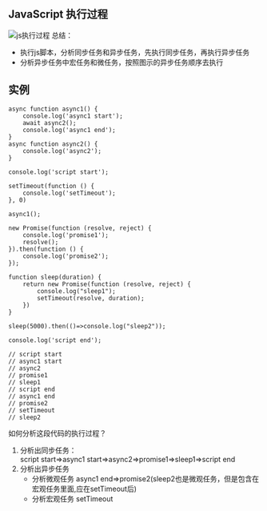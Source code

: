 ## JavaScript 执行过程
![js执行过程](https://wheeler-front-end.oss-cn-beijing.aliyuncs.com/js%E6%89%A7%E8%A1%8C%E8%BF%87%E7%A8%8B.jpg
)
总结：
- 执行js脚本，分析同步任务和异步任务，先执行同步任务，再执行异步任务
- 分析异步任务中宏任务和微任务，按照图示的异步任务顺序去执行

## 实例
```
async function async1() {
    console.log('async1 start');
    await async2();
    console.log('async1 end');
}
async function async2() {
    console.log('async2');
}

console.log('script start');

setTimeout(function () {
    console.log('setTimeout');
}, 0)

async1();

new Promise(function (resolve, reject) {
    console.log('promise1');
    resolve();
}).then(function () {
    console.log('promise2');
});

function sleep(duration) {
    return new Promise(function (resolve, reject) {
        console.log("sleep1");
        setTimeout(resolve, duration);
    })
}

sleep(5000).then(()=>console.log("sleep2"));

console.log('script end');

// script start
// async1 start
// async2
// promise1
// sleep1
// script end
// async1 end
// promise2
// setTimeout
// sleep2
```
如何分析这段代码的执行过程？
1. 分析出同步任务：  
script start=>async1 start=>async2=>promise1=>sleep1=>script end
2. 分析出异步任务
    - 分析微观任务
async1 end=>promise2(sleep2也是微观任务，但是包含在宏观任务里面,应在setTimeout后)
    - 分析宏观任务
setTimeout